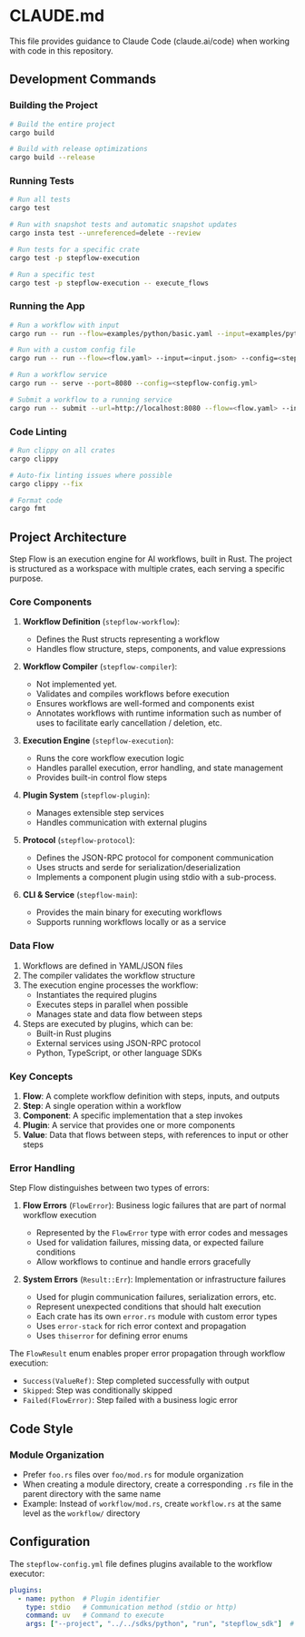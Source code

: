 # CLAUDE.md

This file provides guidance to Claude Code (claude.ai/code) when working with code in this repository.

## Development Commands

### Building the Project
```bash
# Build the entire project
cargo build

# Build with release optimizations
cargo build --release
```

### Running Tests
```bash
# Run all tests
cargo test

# Run with snapshot tests and automatic snapshot updates
cargo insta test --unreferenced=delete --review

# Run tests for a specific crate
cargo test -p stepflow-execution

# Run a specific test
cargo test -p stepflow-execution -- execute_flows
```

### Running the App
```bash
# Run a workflow with input
cargo run -- run --flow=examples/python/basic.yaml --input=examples/python/input1.json

# Run with a custom config file
cargo run -- run --flow=<flow.yaml> --input=<input.json> --config=<stepflow-config.yml>

# Run a workflow service
cargo run -- serve --port=8080 --config=<stepflow-config.yml>

# Submit a workflow to a running service
cargo run -- submit --url=http://localhost:8080 --flow=<flow.yaml> --input=<input.json>
```

### Code Linting
```bash
# Run clippy on all crates
cargo clippy

# Auto-fix linting issues where possible
cargo clippy --fix

# Format code
cargo fmt
```

## Project Architecture

Step Flow is an execution engine for AI workflows, built in Rust. The project is structured as a workspace with multiple crates, each serving a specific purpose.

### Core Components

1. **Workflow Definition** (`stepflow-workflow`): 
   - Defines the Rust structs representing a workflow
   - Handles flow structure, steps, components, and value expressions

2. **Workflow Compiler** (`stepflow-compiler`):
   - Not implemented yet.
   - Validates and compiles workflows before execution
   - Ensures workflows are well-formed and components exist
   - Annotates workflows with runtime information such as number of uses
     to facilitate early cancellation / deletion, etc.

3. **Execution Engine** (`stepflow-execution`):
   - Runs the core workflow execution logic
   - Handles parallel execution, error handling, and state management
   - Provides built-in control flow steps

4. **Plugin System** (`stepflow-plugin`):
   - Manages extensible step services
   - Handles communication with external plugins

5. **Protocol** (`stepflow-protocol`):
   - Defines the JSON-RPC protocol for component communication
   - Uses structs and serde for serialization/deserialization
   - Implements a component plugin using stdio with a sub-process.

6. **CLI & Service** (`stepflow-main`):
   - Provides the main binary for executing workflows
   - Supports running workflows locally or as a service

### Data Flow

1. Workflows are defined in YAML/JSON files
2. The compiler validates the workflow structure
3. The execution engine processes the workflow:
   - Instantiates the required plugins
   - Executes steps in parallel when possible
   - Manages state and data flow between steps
4. Steps are executed by plugins, which can be:
   - Built-in Rust plugins
   - External services using JSON-RPC protocol
   - Python, TypeScript, or other language SDKs

### Key Concepts

1. **Flow**: A complete workflow definition with steps, inputs, and outputs
2. **Step**: A single operation within a workflow
3. **Component**: A specific implementation that a step invokes
4. **Plugin**: A service that provides one or more components
5. **Value**: Data that flows between steps, with references to input or other steps

### Error Handling

Step Flow distinguishes between two types of errors:

1. **Flow Errors** (`FlowError`): Business logic failures that are part of normal workflow execution
   - Represented by the `FlowError` type with error codes and messages
   - Used for validation failures, missing data, or expected failure conditions
   - Allow workflows to continue and handle errors gracefully

2. **System Errors** (`Result::Err`): Implementation or infrastructure failures
   - Used for plugin communication failures, serialization errors, etc.
   - Represent unexpected conditions that should halt execution
   - Each crate has its own `error.rs` module with custom error types
   - Uses `error-stack` for rich error context and propagation
   - Uses `thiserror` for defining error enums

The `FlowResult` enum enables proper error propagation through workflow execution:
- `Success(ValueRef)`: Step completed successfully with output
- `Skipped`: Step was conditionally skipped
- `Failed(FlowError)`: Step failed with a business logic error

## Code Style

### Module Organization

- Prefer `foo.rs` files over `foo/mod.rs` for module organization
- When creating a module directory, create a corresponding `.rs` file in the parent directory with the same name
- Example: Instead of `workflow/mod.rs`, create `workflow.rs` at the same level as the `workflow/` directory

## Configuration

The `stepflow-config.yml` file defines plugins available to the workflow executor:

```yaml
plugins:
  - name: python  # Plugin identifier
    type: stdio   # Communication method (stdio or http)
    command: uv   # Command to execute
    args: ["--project", "../../sdks/python", "run", "stepflow_sdk"]  # Arguments
```